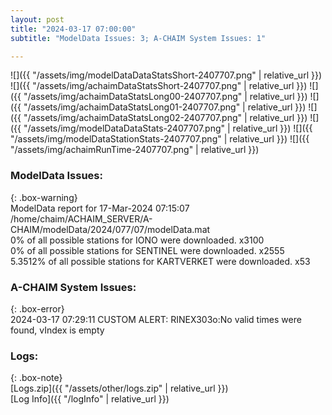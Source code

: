 ```yaml
---
layout: post
title: "2024-03-17 07:00:00"
subtitle: "ModelData Issues: 3; A-CHAIM System Issues: 1"

---
```


![]({{ "/assets/img/modelDataDataStatsShort-2407707.png" | relative_url }})
![]({{ "/assets/img/achaimDataStatsShort-2407707.png" | relative_url }})
![]({{ "/assets/img/achaimDataStatsLong00-2407707.png" | relative_url }})
![]({{ "/assets/img/achaimDataStatsLong01-2407707.png" | relative_url }})
![]({{ "/assets/img/achaimDataStatsLong02-2407707.png" | relative_url }})
![]({{ "/assets/img/modelDataDataStats-2407707.png" | relative_url }})
![]({{ "/assets/img/modelDataStationStats-2407707.png" | relative_url }})
![]({{ "/assets/img/achaimRunTime-2407707.png" | relative_url }})


### ModelData Issues:  
  
{: .box-warning}  
 ModelData report for 17-Mar-2024 07:15:07   
 /home/chaim/ACHAIM_SERVER/A-CHAIM/modelData/2024/077/07/modelData.mat   
 0% of all possible stations for IONO were downloaded. x3100   
 0% of all possible stations for SENTINEL were downloaded. x2555   
 5.3512% of all possible stations for KARTVERKET were downloaded. x53   
  
### A-CHAIM System Issues:  
  
{: .box-error}  
2024-03-17 07:29:11 CUSTOM ALERT: RINEX303o:No valid times were found, vIndex is empty  

### Logs:  
  
{: .box-note}  
[Logs.zip]({{ "/assets/other/logs.zip" | relative_url }})  
[Log Info]({{ "/logInfo" | relative_url }})  
